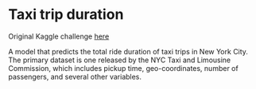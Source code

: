 # Taxi trip duration 

Original Kaggle challenge [here](https://www.kaggle.com/competitions/nyc-taxi-trip-duration)

A model that predicts the total ride duration of taxi trips in New York City. The primary dataset is one released by the NYC Taxi and Limousine Commission, which includes pickup time, geo-coordinates, number of passengers, and several other variables.

